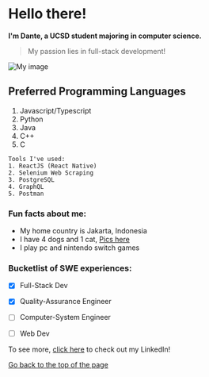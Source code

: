 # Hello there!
**I'm Dante, a UCSD student majoring in computer science.** 
>My passion lies in full-stack development!

![My image](images/IMG-20220925-WA0000.jpg)

## Preferred Programming Languages
1. Javascript/Typescript
2. Python
3. Java
4. C++
5. C
```
Tools I've used:
1. ReactJS (React Native)
2. Selenium Web Scraping
3. PostgreSQL
4. GraphQL
5. Postman
```
### Fun facts about me:
- My home country is Jakarta, Indonesia
- I have 4 dogs and 1 cat, [Pics here](images/IMG-20220925-WA0001.jpg)
- I play pc and nintendo switch games

### Bucketlist of SWE experiences:
- [x] Full-Stack Dev
- [x] Quality-Assurance Engineer
- [ ] Computer-System Engineer
- [ ] Web Dev


To see more, [click here](https://www.linkedin.com/in/matthieu-dante-pardin-099588172/) to check out my LinkedIn!


[Go back to the top of the page](#Hello-there!)